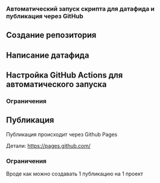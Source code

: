 ### Автоматический запуск скрипта для датафида и публикация через GitHub

## Создание репозитория

## Написание датафида

## Настройка GitHub Actions для автоматического запуска



### Ограничения

## Публикация

Публикация происходит через Github Pages

Детали:
https://pages.github.com/

### Ограничения

Вроде как можно создавать 1 публикацию на 1 проект


